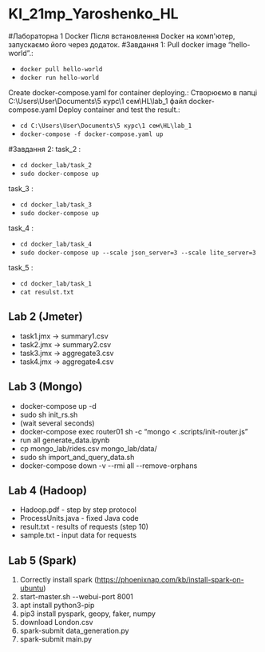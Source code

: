 # KI_21mp_Yaroshenko_HL

#Лабораторна 1 Docker
Після встановлення Docker на комп'ютер, запускаємо його через додаток.
#Завдання 1:
Pull docker image “hello-world”.:
- `docker pull hello-world`
- `docker run hello-world`

Create docker-compose.yaml for container deploying.:
Створюємо в папці C:\Users\User\Documents\5 курс\1 сем\HL\lab_1 файл docker-compose.yaml
Deploy container and test the result.:
- `cd C:\Users\User\Documents\5 курс\1 сем\HL\lab_1`
- `docker-compose -f docker-compose.yaml up`

#Завдання 2:
task_2 :
- `cd docker_lab/task_2`
- `sudo docker-compose up`

task_3 :
- `cd docker_lab/task_3`
- `sudo docker-compose up`

task_4 :
- `cd docker_lab/task_4`
- `sudo docker-compose up --scale json_server=3 --scale lite_server=3`

task_5 :
- `cd docker_lab/task_1`
- `cat resulst.txt`

## Lab 2 (Jmeter)

- task1.jmx -> summary1.csv
- task2.jmx -> summary2.csv
- task3.jmx -> aggregate3.csv
- task4.jmx -> aggregate4.csv

## Lab 3 (Mongo)

- docker-compose up -d
- sudo sh init_rs.sh
- (wait several seconds)
- docker-compose exec router01 sh -c “mongo < .scripts/init-router.js”
- run all generate_data.ipynb
- cp mongo_lab/rides.csv mongo_lab/data/
- sudo sh import_and_query_data.sh
- docker-compose down -v --rmi all --remove-orphans

## Lab 4 (Hadoop)

- Hadoop.pdf - step by step protocol
- ProcessUnits.java - fixed Java code
- result.txt - results of requests (step 10)
- sample.txt - input data for requests 

## Lab 5 (Spark)

1. Correctly install spark (https://phoenixnap.com/kb/install-spark-on-ubuntu)
2. start-master.sh --webui-port 8001
3. apt install python3-pip
4. pip3 install pyspark, geopy, faker, numpy
5. download London.csv
6. spark-submit data_generation.py
7. spark-submit main.py
